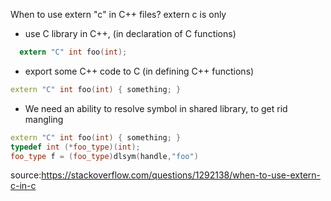 When to use extern "c" in C++ files?
extern c is only

- use C library in C++, (in declaration of C functions)
```c
  extern "C" int foo(int);
```
- export some C++ code to C (in defining C++ functions)
```cpp
extern "C" int foo(int) { something; }
```
- We need an ability to resolve symbol in shared library, to get rid mangling
```cpp
extern "C" int foo(int) { something; }
typedef int (*foo_type)(int);
foo_type f = (foo_type)dlsym(handle,"foo")
```

source:https://stackoverflow.com/questions/1292138/when-to-use-extern-c-in-c
